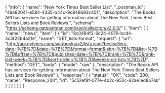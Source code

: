 {
  "info": {
    "name": "New York Times Best Seller List",
    "_postman_id": "49a82041-e584-4335-b44c-9c848693c401",
    "description": "The Books API has services for getting information about The New York Times Best Sellers Lists and Book Reviews.",
    "schema": "https://schema.getpostman.com/json/collection/v2.0.0/"
  },
  "item": [
    {
      "name": "news",
      "item": [
        {
          "id": "8c0484f2-6c24-4079-bcd4-4c5f22b4a21e",
          "name": "GET_lists-format",
          "request": {
            "url": "http://api.nytimes.com/svc/books/v2/lists.json?bestsellers-date=%7B%7D&date=%7B%7D&format=format&isbn=%7B%7D&list=%7B%7D&offset=%7B%7D&published-date=%7B%7D&rank=%7B%7D&rank-last-week=%7B%7D&sort-order=%7B%7D&weeks-on-list=%7B%7D",
            "method": "GET",
            "body": {
              "mode": "raw"
            },
            "description": "The Books API has services for getting information about The New York Times Best Sellers Lists and Book Reviews"
          },
          "response": [
            {
              "status": "OK",
              "code": 200,
              "name": "Response_200",
              "id": "5c52ef8f-077e-4b2c-952c-62ae1ed8b7ab"
            }
          ]
        }
      ]
    }
  ]
}